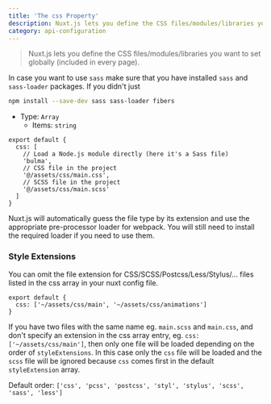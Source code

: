 ```yaml
---
title: 'The css Property'
description: Nuxt.js lets you define the CSS files/modules/libraries you want to set globally (included in every page).
category: api-configuration
---
```


> Nuxt.js lets you define the CSS files/modules/libraries you want to set globally (included in every page).

In case you want to use `sass` make sure that you have installed `sass` and `sass-loader` packages. If you didn't just

```sh
npm install --save-dev sass sass-loader fibers
```

- Type: `Array`
  - Items: `string`

```js{}[nuxt.config.js]
export default {
  css: [
    // Load a Node.js module directly (here it's a Sass file)
    'bulma',
    // CSS file in the project
    '@/assets/css/main.css',
    // SCSS file in the project
    '@/assets/css/main.scss'
  ]
}
```

Nuxt.js will automatically guess the file type by its extension and use the appropriate pre-processor loader for webpack. You will still need to install the required loader if you need to use them.

### Style Extensions

You can omit the file extension for CSS/SCSS/Postcss/Less/Stylus/... files listed in the css array in your nuxt config file.

```js{}[nuxt.config.js]
export default {
  css: ['~/assets/css/main', '~/assets/css/animations']
}
```

<alert>

If you have two files with the same name eg. `main.scss` and `main.css`, and don't specify an extension in the css array entry, eg. `css: ['~/assets/css/main']`, then only one file will be loaded depending on the order of `styleExtensions`. In this case only the `css` file will be loaded and the `scss` file will be ignored because `css` comes first in the default `styleExtension` array.

</alert>

Default order: `['css', 'pcss', 'postcss', 'styl', 'stylus', 'scss', 'sass', 'less']`
